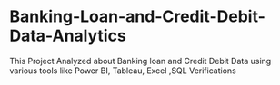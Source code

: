# Banking-Loan-and-Credit-Debit-Data-Analytics
This Project Analyzed about Banking loan and Credit Debit Data using various tools like Power BI, Tableau, Excel ,SQL Verifications
